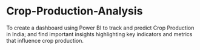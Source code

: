 # Crop-Production-Analysis

To create a dashboard using Power BI to track and predict Crop Production in India; and find important insights highlighting key indicators and metrics that influence crop production. 

